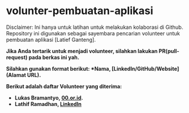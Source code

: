 # volunter-pembuatan-aplikasi
Disclaimer: Ini hanya untuk latihan untuk melakukan kolaborasi di Github. <br>
Repository ini digunakan sebagai sayembara pencarian volunteer untuk pembuatan aplikasi [Latief Ganteng].<b>

Jika Anda tertarik untuk menjadi volunteer, silahkan lakukan PR(pull-request) pada berkas ini yah.<b>

Silahkan gunakan format berikut:<b>
**\*Nama, [LinkedIn/GitHub/Website](Alamat URL).**

Berikut adalah daftar Volunteer yang diterima:
* Lukas Bramantyo, [00.or.id](https://oo.or.id).
* Lathif Ramadhan, [LinkedIn](https://www.linkedin.com/in/lathiframadhan/)

